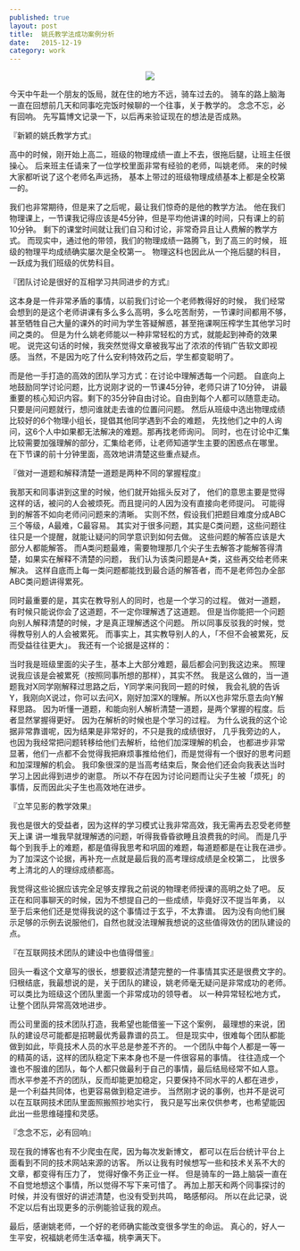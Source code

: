 ```yaml
---
published: true
layout: post
title:  姚氏教学法成功案例分析
date:   2015-12-19
category: work
---
```


<center>
<img src="http://images.yanyiwu.com/teacher.jpg" class="photo"></img>
</center>

今天中午赴一个朋友的饭局，就在住的地方不远，骑车过去的。
骑车的路上脑海一直在回想前几天和同事吃完饭时候聊的一个往事，关于教学的。
念念不忘，必有回响。
先写篇博文记录一下，以后再来验证现在的想法是否成熟。

『新颖的姚氏教学方式』

高中的时候，刚开始上高二，班级的物理成绩一直上不去，很拖后腿，让班主任很操心。
后来班主任请来了一位学校里面非常有经验的老师，叫姚老师。
来的时候大家都听说了这个老师名声远扬，
基本上带过的班级物理成绩基本上都是全校第一的。

我们也非常期待，但是来了之后呢，最让我们惊奇的是他的教学方法。
他在我们物理课上，一节课我记得应该是45分钟，但是平均他讲课的时间，只有课上的前10分钟。
剩下的课堂时间就让我们自习和讨论，非常奇异且让人费解的教学方式。
而现实中，通过他的带领，我们的物理成绩一路腾飞，到了高三的时候，
班级的物理平均成绩确实屡次是全校第一。
物理这科也因此从一个拖后腿的科目，一跃成为我们班级的优势科目。

『团队讨论是很好的互相学习共同进步的方式』

这本身是一件非常矛盾的事情，以前我们讨论一个老师教得好的时候，
我们经常会想到的是这个老师讲课有多么多么高明，多么吃苦耐劳，一节课时间都用不够，
甚至牺牲自己大量的课外的时间为学生答疑解惑，甚至拖课啊压榨学生其他学习时间之类的。
但是为什么姚老师能以一种非常轻松的方式，就能起到神奇的效果呢。
说完这句话的时候，我突然觉得文章被我写出了浓浓的传销广告软文即视感。
当然，不是因为吃了什么安利特效药之后，学生都变聪明了。

而是他一手打造的高效的团队学习方式：在讨论中理解透每一个问题。
自底向上地鼓励同学讨论问题，比方说刚才说的一节课45分钟，老师只讲了10分钟，
讲最重要的核心知识内容。剩下的35分钟自由讨论。自由到每个人都可以随意走动。
只要是问问题就行，想问谁就走去谁的位置问问题。
然后从班级中选出物理成绩比较好的6个物理小组长，提倡其他同学遇到不会的难题，
先找他们之中的人询问，这6个人中如果都无法解决的难题。那再找老师询问。
同时，也在讨论中汇集比较需要加强理解的部分，汇集给老师，让老师知道学生主要的困惑点在哪里。
在下节课的前十分钟里面，高效地讲清楚这些重点疑点。

『做对一道题和解释清楚一道题是两种不同的掌握程度』

我那天和同事讲到这里的时候，他们就开始摇头反对了，
他们的意思主要是觉得这样的话，被问的人会被烦死。而且提问的人因为没有直接向老师提问。
可能得到的解答不如向老师问问题来的清晰。
实则不然，假设我们把题目难度分成ABC三个等级，A最难，C最容易。
其实对于很多问题，其实是C类问题，这些问题往往只是一个提醒，就能让疑问的同学意识到如何去做。
这些问题的解答应该是大部分人都能解答。
而A类问题最难，需要物理那几个尖子生去解答才能解答得清楚，如果实在解释不清楚的问题，
我们认为该类问题是A+类，这些再交给老师来解决。
这样自底而上每一类问题都能找到最合适的解答者，而不是老师包办全部ABC类问题讲得累死。

同时最重要的是，其实在教导别人的同时，也是一个学习的过程。
做对一道题，有时候只能说你会了这道题，不一定你理解透了这道题。
但是当你能把一个问题向别人解释清楚的时候，才是真正理解透这个问题。
所以同事反驳我的时候，觉得教导别人的人会被累死。
而事实上，其实教导别人的人，「不但不会被累死，反而受益往往更大」。
我还有一个论据是这样的：

当时我是班级里面的尖子生，基本上大部分难题，最后都会问到我这边来。
照理说我应该是会被累死（按照同事所想的那样），其实不然。
我是这么做的，当一道题我对X同学刚解释过思路之后，Y同学来问我同一题的时候，
我会礼貌的告诉Y，我刚向X说过，你可以去问X，刚好加深X的理解。所以X也非常乐意去向Y解释思路。
因为听懂一道题，和能向别人解析清楚一道题，是两个掌握的程度。后者显然掌握得更好。
因为在解析的时候也是个学习的过程。
为什么说我的这个论据非常靠谱呢，因为结果是非常好的，不只是我的成绩很好，
几乎我旁边的人，也因为我经常把问题转移给他们去解析，给他们加深理解的机会，
也都进步非常显著，他们一点都不会觉得我把麻烦事推给他们，而是觉得有一个很好的思考问题和加深理解的机会。
我印象很深的是当高考结束后，聚会他们还会向我表达当时学习上因此得到进步的谢意。
所以不存在因为讨论问题而让尖子生被「烦死」的事情，反而因此尖子生也高效地在进步。

『立竿见影的教学效果』

我也是很大的受益者，因为这样的学习模式让我非常高效，我无需再去忍受老师整天上课
讲一堆我早就理解透的问题，听得我昏昏欲睡且浪费我的时间。
而是几乎每个到我手上的难题，都是值得我思考和巩固的难题，每道题都是在让我在进步。
为了加深这个论据，再补充一点就是最后我的高考理综成绩是全校第二，
比很多考上清北的人的理综成绩都高。

我觉得这些论据应该完全足够支撑我之前说的物理老师授课的高明之处了吧。
反正在和同事聊天的时候，因为不想提自己的一些成绩，毕竟好汉不提当年勇，
以至于后来他们还是觉得我说的这个事情过于玄乎，不太靠谱。
因为没有向他们展示足够的示例去说服他们，自然也就没法理解我想说的这些值得效仿的团队建设的点。

『在互联网技术团队的建设中也值得借鉴』

回头一看这个文章写的很长，想要叙述清楚完整的一件事情其实还是很费文字的。
归根结底，我最想说的是，关于团队的建设，姚老师毫无疑问是非常成功的老师。
可以类比为班级这个团队里面一个非常成功的领导者。
以一种异常轻松地方式，让整个团队异常高效地进步。

而公司里面的技术团队打造，我希望也能借鉴一下这个案例，
最理想的来说，团队的建设尽可能都是招聘最优秀最靠谱的员工。
但是现实中，很难每个团队都能做到如此，毕竟技术人员的水平总是参差不齐的。
一个团队中每个人都是一等一的精英的话，这样的团队稳定下来本身也不是一件很容易的事情。
往往造成一个谁也不服谁的团队，每个人都只做最利于自己的事情，最后结局经常不如人意。
而水平参差不齐的团队，反而却能更加稳定，只要保持不同水平的人都在进步，
是一个利益共同体，也更容易做到稳定进步。
当然刚才说的事例，也并不是说可以在互联网技术团队里面照搬照抄地实行，
我只是写出来仅供参考，也希望能因此出一些思维碰撞和灵感。

『念念不忘，必有回响』

现在我的博客也有不少爬虫在爬，因为每次发新博文，
都可以在后台统计平台上面看到不同的技术网站来源的访客。
所以让我有时候想写一些和技术关系不大的文章，都变得有压力了，
觉得好像不务正业一样。
但是骑车的一路上脑袋一直在不自觉地想这个事情，所以觉得不写下来可惜了。
再加上那天和两个同事探讨的时候，并没有很好的讲述清楚，也没有受到共鸣，
略感郁闷。
所以在此记录，说不定以后有出现更多的示例能验证我的观点。

最后，感谢姚老师，一个好的老师确实能改变很多学生的命运。
真心的，好人一生平安，祝福姚老师生活幸福，桃李满天下。

